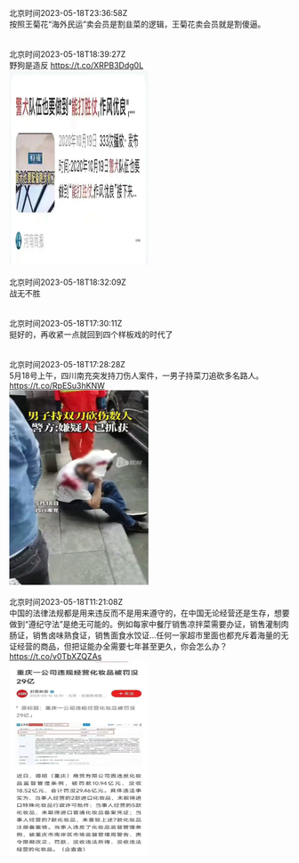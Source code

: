 北京时间2023-05-18T23:36:58Z<br>按照王菊花“海外民运”卖会员是割韭菜的逻辑，王菊花卖会员就是割傻逼。<br><br><br>北京时间2023-05-18T18:39:27Z<br>野狗是造反 https://t.co/XRPB3Ddg0L<br><img src='/temp/image/2023/u-Month-5/1659146674735046657_0.jpg' width='250' height='350'><br><br>北京时间2023-05-18T18:32:09Z<br>战无不胜<br><br><br>北京时间2023-05-18T17:30:11Z<br>挺好的，再收紧一点就回到四个样板戏的时代了<br><br><br>北京时间2023-05-18T17:28:28Z<br>5月18号上午，四川南充突发持刀伤人案件，一男子持菜刀追砍多名路人。 https://t.co/RpESu3hKNW<br><img src='/temp/video/2023/u-Month-5/h-Day-18/yajunwwz/1659128813219971072_0.jpg' width='250' height='350'><br><br>北京时间2023-05-18T11:21:08Z<br>中国的法律法规都是用来违反而不是用来遵守的，在中国无论经营还是生存，想要做到“遵纪守法”是绝无可能的。例如每家中餐厅销售凉拌菜需要办证，销售灌制肉肠证，销售卤味熟食证，销售面食水饺证…任何一家超市里面也都充斥着海量的无证经营的商品，但把证能办全需要七年甚至更久，你会怎么办？ https://t.co/v0TbXZQZAs<br><img src='/temp/image/2023/u-Month-5/1659036369463955457_0.jpg' width='250' height='350'><br><br>